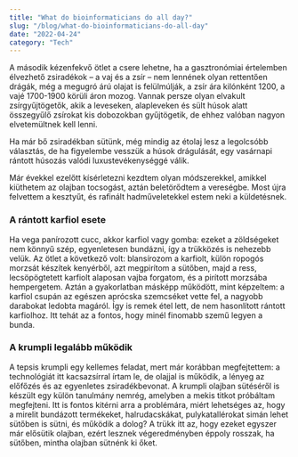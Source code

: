 ```yaml
---
title: "What do bioinformaticians do all day?"
slug: "/blog/what-do-bioinformaticians-do-all-day"
date: "2022-04-24"
category: "Tech"
---
```


A második kézenfekvő ötlet a csere lehetne, ha a gasztronómiai értelemben élvezhető zsiradékok – a vaj és a zsír – nem lennének olyan rettentően drágák, még a megugró árú olajat is felülmúlják, a zsír ára kilónként 1200, a vajé 1700-1900 körüli áron mozog. Vannak persze olyan elvakult zsírgyűjtögetők, akik a leveseken, alapleveken és sült húsok alatt összegyűlő zsírokat kis dobozokban gyűjtögetik, de ehhez valóban nagyon elvetemültnek kell lenni.

Ha már bő zsiradékban sütünk, még mindig az étolaj lesz a legolcsóbb választás, de ha figyelembe vesszük a húsok drágulását, egy vasárnapi rántott húsozás valódi luxustevékenységgé válik.

Már évekkel ezelőtt kísérletezni kezdtem olyan módszerekkel, amikkel kiüthetem az olajban tocsogást, aztán beletörődtem a vereségbe. Most újra felvettem a kesztyűt, és rafinált hadműveletekkel estem neki a küldetésnek.

### A rántott karfiol esete

Ha vega panírozott cucc, akkor karfiol vagy gomba: ezeket a zöldségeket nem könnyű szép, egyenletesen bundázni, így a trükközés is nehezebb velük. Az ötlet a következő volt: blansírozom a karfiolt, külön ropogós morzsát készítek kenyérből, azt megpirítom a sütőben, majd a ress, lecsöpögtetett karfiolt alaposan vajba forgatom, és a pirított morzsába hempergetem. Aztán a gyakorlatban másképp működött, mint képzeltem: a karfiol csupán az egészen aprócska szemcséket vette fel, a nagyobb darabokat ledobta magáról. Így is remek étel lett, de nem hasonlított rántott karfiolhoz. Itt tehát az a fontos, hogy minél finomabb szemű legyen a bunda.

### A krumpli legalább működik

A tepsis krumpli egy kellemes feladat, mert már korábban megfejtettem: a technológiát itt kacsazsírral írtam le, de olajjal is működik, a lényeg az előfőzés és az egyenletes zsiradékbevonat. A krumpli olajban sütéséről is készült egy külön tanulmány nemrég, amelyben a mekis titkot próbáltam megfejteni. Itt is fontos kitérni arra a problémára, miért lehetséges az, hogy a mirelit bundázott termékeket, halrudacskákat, pulykatallérokat simán lehet sütőben is sütni, és működik a dolog? A trükk itt az, hogy ezeket egyszer már elősütik olajban, ezért lesznek végeredményben éppoly rosszak, ha sütőben, mintha olajban sütnénk ki őket.